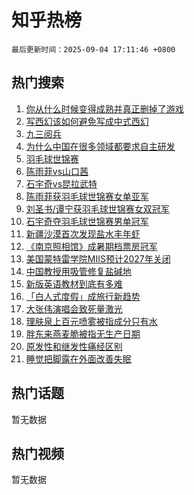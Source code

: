 # 知乎热榜

`最后更新时间：2025-09-04 17:11:46 +0800`

## 热门搜索

1. [你从什么时候变得成熟并真正删掉了游戏](https://www.zhihu.com/search?q=%E4%BD%A0%E4%BB%8E%E4%BB%80%E4%B9%88%E6%97%B6%E5%80%99%E5%8F%98%E5%BE%97%E6%88%90%E7%86%9F%E5%B9%B6%E7%9C%9F%E6%AD%A3%E5%88%A0%E6%8E%89%E4%BA%86%E6%B8%B8%E6%88%8F)
1. [写西幻该如何避免写成中式西幻](https://www.zhihu.com/search?q=%E5%86%99%E8%A5%BF%E5%B9%BB%E8%AF%A5%E5%A6%82%E4%BD%95%E9%81%BF%E5%85%8D%E5%86%99%E6%88%90%E4%B8%AD%E5%BC%8F%E8%A5%BF%E5%B9%BB)
1. [九三阅兵](https://www.zhihu.com/search?q=%E4%B9%9D%E4%B8%89%E9%98%85%E5%85%B5)
1. [为什么中国在很多领域都要求自主研发](https://www.zhihu.com/search?q=%E4%B8%BA%E4%BB%80%E4%B9%88%E4%B8%AD%E5%9B%BD%E5%9C%A8%E5%BE%88%E5%A4%9A%E9%A2%86%E5%9F%9F%E9%83%BD%E8%A6%81%E6%B1%82%E8%87%AA%E4%B8%BB%E7%A0%94%E5%8F%91)
1. [羽毛球世锦赛](https://www.zhihu.com/search?q=%E7%BE%BD%E6%AF%9B%E7%90%83%E4%B8%96%E9%94%A6%E8%B5%9B)
1. [陈雨菲vs山口茜](https://www.zhihu.com/search?q=%E9%99%88%E9%9B%A8%E8%8F%B2vs%E5%B1%B1%E5%8F%A3%E8%8C%9C)
1. [石宇奇vs昆拉武特](https://www.zhihu.com/search?q=%E7%9F%B3%E5%AE%87%E5%A5%87vs%E6%98%86%E6%8B%89%E6%AD%A6%E7%89%B9)
1. [陈雨菲获羽毛球世锦赛女单亚军](https://www.zhihu.com/search?q=%E9%99%88%E9%9B%A8%E8%8F%B2%E8%8E%B7%E7%BE%BD%E6%AF%9B%E7%90%83%E4%B8%96%E9%94%A6%E8%B5%9B%E5%A5%B3%E5%8D%95%E4%BA%9A%E5%86%9B)
1. [刘圣书/谭宁获羽毛球世锦赛女双冠军](https://www.zhihu.com/search?q=%E5%88%98%E5%9C%A3%E4%B9%A6/%E8%B0%AD%E5%AE%81%E8%8E%B7%E7%BE%BD%E6%AF%9B%E7%90%83%E4%B8%96%E9%94%A6%E8%B5%9B%E5%A5%B3%E5%8F%8C%E5%86%A0%E5%86%9B)
1. [石宇奇夺羽毛球世锦赛男单冠军](https://www.zhihu.com/search?q=%E7%9F%B3%E5%AE%87%E5%A5%87%E5%A4%BA%E7%BE%BD%E6%AF%9B%E7%90%83%E4%B8%96%E9%94%A6%E8%B5%9B%E7%94%B7%E5%8D%95%E5%86%A0%E5%86%9B)
1. [新疆沙漠首次发现盐水丰年虾](https://www.zhihu.com/search?q=%E6%96%B0%E7%96%86%E6%B2%99%E6%BC%A0%E9%A6%96%E6%AC%A1%E5%8F%91%E7%8E%B0%E7%9B%90%E6%B0%B4%E4%B8%B0%E5%B9%B4%E8%99%BE)
1. [《南京照相馆》成暑期档票房冠军](https://www.zhihu.com/search?q=%E3%80%8A%E5%8D%97%E4%BA%AC%E7%85%A7%E7%9B%B8%E9%A6%86%E3%80%8B%E6%88%90%E6%9A%91%E6%9C%9F%E6%A1%A3%E7%A5%A8%E6%88%BF%E5%86%A0%E5%86%9B)
1. [美国蒙特雷学院MIIS预计2027年关闭](https://www.zhihu.com/search?q=%E7%BE%8E%E5%9B%BD%E8%92%99%E7%89%B9%E9%9B%B7%E5%AD%A6%E9%99%A2MIIS%E9%A2%84%E8%AE%A12027%E5%B9%B4%E5%85%B3%E9%97%AD)
1. [中国教授用吸管修复盐碱地](https://www.zhihu.com/search?q=%E4%B8%AD%E5%9B%BD%E6%95%99%E6%8E%88%E7%94%A8%E5%90%B8%E7%AE%A1%E4%BF%AE%E5%A4%8D%E7%9B%90%E7%A2%B1%E5%9C%B0)
1. [新版英语教材到底有多难](https://www.zhihu.com/search?q=%E6%96%B0%E7%89%88%E8%8B%B1%E8%AF%AD%E6%95%99%E6%9D%90%E5%88%B0%E5%BA%95%E6%9C%89%E5%A4%9A%E9%9A%BE)
1. [「白人式度假」成旅行新趋势](https://www.zhihu.com/search?q=%E3%80%8C%E7%99%BD%E4%BA%BA%E5%BC%8F%E5%BA%A6%E5%81%87%E3%80%8D%E6%88%90%E6%97%85%E8%A1%8C%E6%96%B0%E8%B6%8B%E5%8A%BF)
1. [大张伟演唱会致死量激光](https://www.zhihu.com/search?q=%E5%A4%A7%E5%BC%A0%E4%BC%9F%E6%BC%94%E5%94%B1%E4%BC%9A%E8%87%B4%E6%AD%BB%E9%87%8F%E6%BF%80%E5%85%89)
1. [理肤泉上百元喷雾被指成分只有水](https://www.zhihu.com/search?q=%E7%90%86%E8%82%A4%E6%B3%89%E4%B8%8A%E7%99%BE%E5%85%83%E5%96%B7%E9%9B%BE%E8%A2%AB%E6%8C%87%E6%88%90%E5%88%86%E5%8F%AA%E6%9C%89%E6%B0%B4)
1. [胖东来燕麦脆被指无生产日期](https://www.zhihu.com/search?q=%E8%83%96%E4%B8%9C%E6%9D%A5%E7%87%95%E9%BA%A6%E8%84%86%E8%A2%AB%E6%8C%87%E6%97%A0%E7%94%9F%E4%BA%A7%E6%97%A5%E6%9C%9F)
1. [原发性和继发性痛经区别](https://www.zhihu.com/search?q=%E5%8E%9F%E5%8F%91%E6%80%A7%E5%92%8C%E7%BB%A7%E5%8F%91%E6%80%A7%E7%97%9B%E7%BB%8F%E5%8C%BA%E5%88%AB)
1. [睡觉把脚露在外面改善失眠](https://www.zhihu.com/search?q=%E7%9D%A1%E8%A7%89%E6%8A%8A%E8%84%9A%E9%9C%B2%E5%9C%A8%E5%A4%96%E9%9D%A2%E6%94%B9%E5%96%84%E5%A4%B1%E7%9C%A0)

## 热门话题

暂无数据

## 热门视频

暂无数据